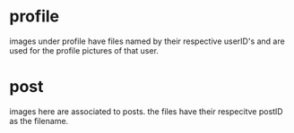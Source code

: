 # profile

images under profile have files named by their respective userID's and are used for the profile pictures of that user.

# post

images here are associated to posts. the files have their respecitve postID as the filename.